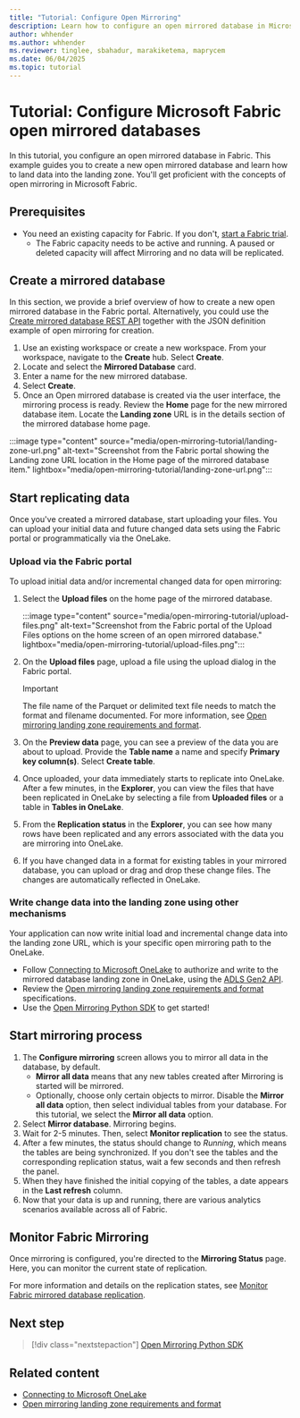 ```yaml
---
title: "Tutorial: Configure Open Mirroring"
description: Learn how to configure an open mirrored database in Microsoft Fabric.
author: whhender
ms.author: whhender
ms.reviewer: tinglee, sbahadur, marakiketema, maprycem
ms.date: 06/04/2025
ms.topic: tutorial
---
```


# Tutorial: Configure Microsoft Fabric open mirrored databases

In this tutorial, you configure an open mirrored database in Fabric. This example guides you to create a new open mirrored database and learn how to land data into the landing zone. You'll get proficient with the concepts of open mirroring in Microsoft Fabric.

## Prerequisites

- You need an existing capacity for Fabric. If you don't, [start a Fabric trial](../fundamentals/fabric-trial.md).
    - The Fabric capacity needs to be active and running. A paused or deleted capacity will affect Mirroring and no data will be replicated.

## Create a mirrored database

In this section, we provide a brief overview of how to create a new open mirrored database in the Fabric portal. Alternatively, you could use the [Create mirrored database REST API](mirrored-database-rest-api.md#create-mirrored-database) together with the JSON definition example of open mirroring for creation.

1. Use an existing workspace or create a new workspace. From your workspace, navigate to the **Create** hub. Select **Create**.
1. Locate and select the **Mirrored Database** card.
1. Enter a name for the new mirrored database.
1. Select **Create**.
1. Once an Open mirrored database is created via the user interface, the mirroring process is ready. Review the **Home** page for the new mirrored database item. Locate the **Landing zone** URL is in the details section of the mirrored database home page.

:::image type="content" source="media/open-mirroring-tutorial/landing-zone-url.png" alt-text="Screenshot from the Fabric portal showing the Landing zone URL location in the Home page of the mirrored database item." lightbox="media/open-mirroring-tutorial/landing-zone-url.png":::

## Start replicating data

Once you've created a mirrored database, start uploading your files. You can upload your initial data and future changed data sets using the Fabric portal or programmatically via the OneLake.

### Upload via the Fabric portal

To upload initial data and/or incremental changed data for open mirroring:

1. Select the **Upload files** on the home page of the mirrored database.

   :::image type="content" source="media/open-mirroring-tutorial/upload-files.png" alt-text="Screenshot from the Fabric portal of the Upload Files options on the home screen of an open mirrored database." lightbox="media/open-mirroring-tutorial/upload-files.png":::

1. On the **Upload files** page, upload a file using the upload dialog in the Fabric portal.
   
   > [!IMPORTANT]
   > The file name of the Parquet or delimited text file needs to match the format and filename documented. For more information, see [Open mirroring landing zone requirements and format](../mirroring/open-mirroring-landing-zone-format.md).

1. On the **Preview data** page, you can see a preview of the data you are about to upload. Provide the **Table name** a name and specify **Primary key column(s)**. Select **Create table**.

1. Once uploaded, your data immediately starts to replicate into OneLake. After a few minutes, in the **Explorer**, you can view the files that have been replicated in OneLake by selecting a file from **Uploaded files** or a table in **Tables in OneLake**.

1. From the **Replication status** in the **Explorer**, you can see how many rows have been replicated and any errors associated with the data you are mirroring into OneLake.

1. If you have changed data in a format for existing tables in your mirrored database, you can upload or drag and drop these change files. The changes are automatically reflected in OneLake. 

### Write change data into the landing zone using other mechanisms

Your application can now write initial load and incremental change data into the landing zone URL, which is your specific open mirroring path to the OneLake. 

- Follow [Connecting to Microsoft OneLake](../onelake/onelake-access-api.md) to authorize and write to the mirrored database landing zone in OneLake, using the [ADLS Gen2 API](/rest/api/storageservices/data-lake-storage-gen2).
- Review the [Open mirroring landing zone requirements and format](../mirroring/open-mirroring-landing-zone-format.md) specifications.
- Use the [Open Mirroring Python SDK](https://github.com/microsoft/fabric-toolbox/tree/main/tools/OpenMirroringPythonSDK) to get started! 

## Start mirroring process

1. The **Configure mirroring** screen allows you to mirror all data in the database, by default.
    - **Mirror all data** means that any new tables created after Mirroring is started will be mirrored.
    - Optionally, choose only certain objects to mirror. Disable the **Mirror all data** option, then select individual tables from your database.
    For this tutorial, we select the **Mirror all data** option.
1. Select **Mirror database**. Mirroring begins.
1. Wait for 2-5 minutes. Then, select **Monitor replication** to see the status.
1. After a few minutes, the status should change to *Running*, which means the tables are being synchronized.
   If you don't see the tables and the corresponding replication status, wait a few seconds and then refresh the panel.
1. When they have finished the initial copying of the tables, a date appears in the **Last refresh** column.
1. Now that your data is up and running, there are various analytics scenarios available across all of Fabric.

## Monitor Fabric Mirroring

Once mirroring is configured, you're directed to the **Mirroring Status** page. Here, you can monitor the current state of replication.

For more information and details on the replication states, see [Monitor Fabric mirrored database replication](../mirroring/monitor.md).

## Next step

> [!div class="nextstepaction"]
> [Open Mirroring Python SDK](https://github.com/microsoft/fabric-toolbox/tree/main/tools/OpenMirroringPythonSDK) 

## Related content

- [Connecting to Microsoft OneLake](../onelake/onelake-access-api.md)
- [Open mirroring landing zone requirements and format](../mirroring/open-mirroring-landing-zone-format.md)
